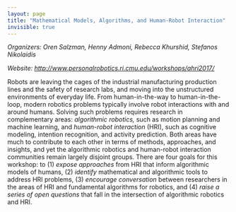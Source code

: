 ```yaml
---
layout: page
title: "Mathematical Models, Algorithms, and Human-Robot Interaction"
invisible: true
---
```


<p class="text-left"><i>Organizers: Oren Salzman, Henny Admoni, Rebecca Khurshid, Stefanos Nikolaidis</i></p>
<p class="text-left"><i>Website: <a href="http://www.personalrobotics.ri.cmu.edu/workshops/ahri2017/">http://www.personalrobotics.ri.cmu.edu/workshops/ahri2017/</a></i></p>

<p>
Robots are leaving the cages of the industrial manufacturing production lines
and the safety of research labs, and moving into the unstructured environments
of everyday life. From human-in-the-way to human-in-the-loop, modern robotics
problems typically involve robot interactions with and around humans. Solving
such problems requires research in complementary areas: <i>algorithmic
robotics,</i></i></i></i> such as motion planning and machine learning, and
<i>human-robot interaction</i> (HRI), such as cognitive modeling, intention
recognition, and activity prediction. Both areas have much to contribute to
each other in terms of methods, approaches, and insights, and yet the
algorithmic robotics and human-robot interaction communities remain largely
disjoint groups. There are four goals for this workshop: to (1) <i>expose
approaches</i> from HRI that inform algorithmic models of humans, (2)
<i>identify</i> mathematical and algorithmic tools to address HRI problems, (3)
<i>encourage conversation</i> between researchers in the areas of HRI and
fundamental algorithms for robotics, and (4) <i>raise a series of open
questions</i> that fall in the intersection of algorithmic robotics and HRI.
</p>

